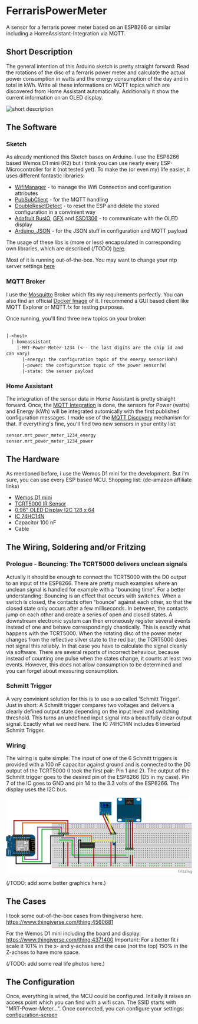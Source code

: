 # FerrarisPowerMeter
A sensor for a ferraris power meter based on an ESP8266 or similar including a HomeAssistant-Integration via MQTT.

## Short Description
The general intention of this Arduino sketch is pretty straight forward: Read the rotations of the disc of a ferraris power meter and calculate the actual power consumption in watts and the energy consumption of the day and in total in kWh. Write all these informations on MQTT topics which are discovered from Home Assistant automatically. Additionally it show the current information on an OLED display.

![short description](https://github.com/mrebbert/FerrarisPowerMeter/blob/master/images/short_description.png?raw=true)

## The Software

### Sketch
As already mentioned this Sketch bases on Arduino. I use the ESP8266 based Wemos D1 mini (R2) but i think you can use nearly every ESP-Microcontroller for it (not tested yet).
To make the (or even my) life easier, it uses different fantastic libraries:
* [WifiManager](https://github.com/tzapu/WiFiManager) - to manage the Wifi Connection and configuration attributes
* [PubSubClient](https://github.com/knolleary/pubsubclient) - for the MQTT handling
* [DoubleResetDetect](https://github.com/jenscski/DoubleResetDetect) - to reset the ESP and delete the stored configuration in a convinient way
* [Adafruit BusIO](https://github.com/adafruit/Adafruit_BusIO), [GFX](https://github.com/adafruit/Adafruit-GFX-Library) and [SSD1306](https://github.com/adafruit/Adafruit_SSD1306) - to communicate with the OLED display
* [Arduino_JSON](https://github.com/arduino-libraries/Arduino_JSON) - for the JSON stuff in configuration and MQTT payload

The usage of these libs is (more or less) encapsulated in corresponding own libraries, which are described (/TODO) [here](lib/README.md).

Most of it is running out-of-the-box. You may want to change your ntp server settings [here](https://github.com/mrebbert/FerrarisPowerMeter/blob/0330429b64ce363cd771c794b9032cdda1af8b55/lib/NTPTime/NTPTime.h#L9)

### MQTT Broker
I use the [Mosquitto](https://mosquitto.org/) Broker which fits my requirements perfectly. You can also find an official [Docker Image](https://hub.docker.com/_/eclipse-mosquitto) of it.
I recommend a GUI based client like MQTT Explorer or MQTT.fx for testing purposes.

Once running, you'll find three new topics on your broker:
```

|-<host>
  |-homeassistant
    |-MRT-Power-Meter-1234 (<-- the last digits are the chip id and can vary)
      |-energy: the configuration topic of the energy sensor(kWh)
      |-power: the configuration topic of the power sensor(W)
      |-state: the sensor payload
```
### Home Assistant
The integration of the sensor data in Home Assistant is pretty straight forward. Once, the [MQTT Integration](https://www.home-assistant.io/integrations/mqtt/) is done, the sensors for Power (watts) and Energy (kWh) will be integrated automically with the first published configuration messages. I made use of the [MQTT Discovery](https://www.home-assistant.io/docs/mqtt/discovery/) mechanism for that.
If everything's fine, you'll find two new sensors in your entity list:
```
sensor.mrt_power_meter_1234_energy
sensor.mrt_power_meter_1234_power
```
## The Hardware
As mentioned before, i use the Wemos D1 mini for the development. But i'm sure, you can use every ESP based MCU.
Shopping list: (de-amazon affiliate links)
* [Wemos D1 mini](https://amzn.to/3byhRtT)
* [TCRT5000 IR Sensor](https://amzn.to/3rDFhUo)
* [0,96" OLED Display I2C 128 x 64](https://amzn.to/2PUW1sj)
* [IC 74HC14N](https://amzn.to/3vcr033)
* Capacitor 100 nF
* Cable

## The Wiring, Soldering and/or Fritzing

### Prologue - Bouncing: The TCRT5000 delivers unclean signals
Actually it should be enough to connect the TCRT5000 with the D0 output to an input of the ESP8266. There are pretty much examples where an unclean signal is handled for example with a "bouncing time".
For a better understanding: Bouncing is an effect that occurs with switches. When a switch is closed, the contacts often "bounce" against each other, so that the closed state only occurs after a few milliseconds. In between, the contacts jump on each other and create a series of open and closed states. A downstream electronic system can then erroneously register several events instead of one and behave correspondingly chaotically.
This is exactly what happens with the TCRT5000. When the rotating disc of the power meter changes from the reflective silver state to the red bar, the TCRT5000 does not signal this reliably. In that case you have to calculate the signal cleanly via software. There are several reports of incorrect behaviour, because instead of counting one pulse when the states change, it counts at least two events. However, this does not allow consumption to be determined and you can forget about measuring consumption.
### Schmitt Trigger
A very convinient solution for this is to use a so called 'Schmitt Trigger'. Just in short: A Schmitt trigger compares two voltages and delivers a clearly defined output state depending on the input level and switching threshold. This turns an undefined input signal into a beautifully clear output signal. Exactly what we need here. The IC 74HC14N includes 6 inverted Schmitt Trigger.

### Wiring
The wiring is quite simple: The input of one of the 6 Schmitt triggers is provided with a 100 nF capacitor against ground and is connected to the D0 output of the TCRT5000 (I took the first pair: Pin 1 and 2). The output of the Schmitt trigger goes to the desired pin of the ESP8266 (D5 in my case). Pin 7 of the IC goes to GND and pin 14 to the 3.3 volts of the ESP8266. The display uses the I2C bus.

![Fritzing](images/Ferrarissensor_Steckplatine.png)

(/TODO: add some better graphics here.)

## The Cases
I took some out-of-the-box cases from thingiverse here.
https://www.thingiverse.com/thing:4560681

For the Wemos D1 mini including the board and display: 
https://www.thingiverse.com/thing:4371400
Important: For a better fit i scale it 101% in the x- and y-achses and the case (not the top) 150% in the Z-achses to have more space.

(/TODO: add some real life photos here.)

## The Configuration
Once, everything is wired, the MCU could be configured. Initially it raises an access point which you can find with a wifi scan. The SSID starts with "MRT-Power-Meter...". Once connected, you can configure your settings:
[configuration-screen](images/configuration.png)

